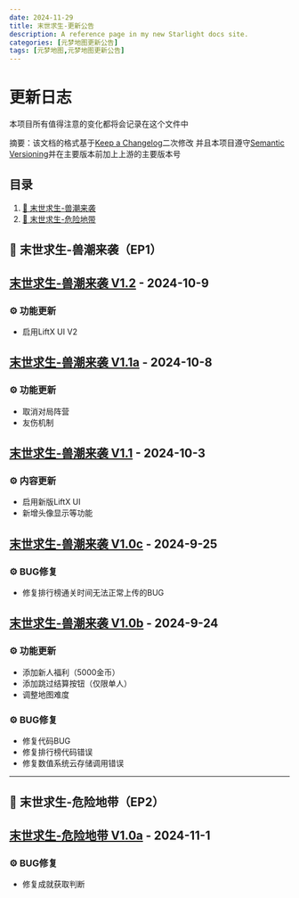 ```yaml
---
date: 2024-11-29
title: 末世求生-更新公告
description: A reference page in my new Starlight docs site.
categories: [元梦地图更新公告]
tags: [元梦地图,元梦地图更新公告]
---
```


# 更新日志
本项目所有值得注意的变化都将会记录在这个文件中

摘要：该文档的格式基于[Keep a Changelog](https://keepachangelog.com/en/1.0.0/)二次修改
并且本项目遵守[Semantic Versioning](https://semver.org/spec/v2.0.0.html)并在主要版本前加上上游的主要版本号

## 目录

<!--1. [🌐 Switch Languages / 切换语言](#CataLogs-Swlang)
2. [💬 Join the Community / 加入我们](#CataLogs-Join-the-community)
3. [🔖 Version history / 历史版本](#CataLogs-Version-history)-->

1. [🔖 末世求生-兽潮来袭](#CataLogs-TheCrust-EP1)
2. [🔖 末世求生-危险地带](#CataLogs-TheCrust-EP2)


## <a id="CataLogs-TheCrust-EP1"></a>🔖 末世求生-兽潮来袭（EP1）

## [末世求生-兽潮来袭 V1.2]() - 2024-10-9

### ⚙️ 功能更新
- 启用LiftX UI V2

## [末世求生-兽潮来袭 V1.1a]() - 2024-10-8

### ⚙️ 功能更新
- 取消对局阵营
- 友伤机制

## [末世求生-兽潮来袭 V1.1]() - 2024-10-3

### ⚙️ 内容更新
- 启用新版LiftX UI
- 新增头像显示等功能

## [末世求生-兽潮来袭 V1.0c]() - 2024-9-25

### ⚙️ BUG修复
- 修复排行榜通关时间无法正常上传的BUG

## [末世求生-兽潮来袭 V1.0b]() - 2024-9-24

### ⚙️ 功能更新
- 添加新人福利（5000金币）
- 添加跳过结算按钮（仅限单人）
- 调整地图难度

### ⚙️ BUG修复
- 修复代码BUG
- 修复排行榜代码错误
- 修复数值系统云存储调用错误

---
## <a id="CataLogs-TheCrust-EP2"></a>🔖 末世求生-危险地带（EP2）

## [末世求生-危险地带 V1.0a]() - 2024-11-1

### ⚙️ BUG修复
- 修复成就获取判断